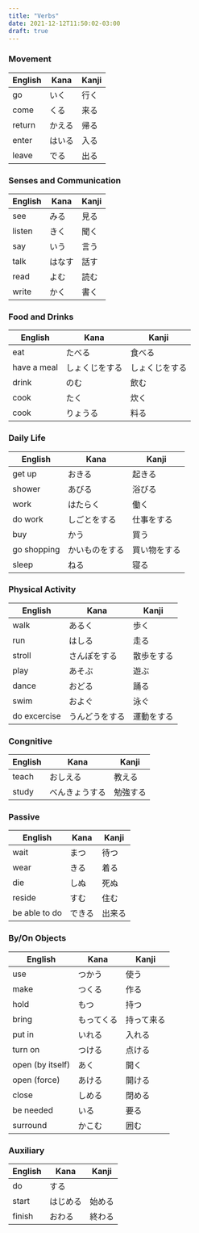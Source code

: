 ```yaml
---
title: "Verbs"
date: 2021-12-12T11:50:02-03:00
draft: true
---
```

### Movement
| English | Kana   | Kanji |
|---------|--------|-------|
| go      | いく   | 行く  |
| come    | くる   | 来る  |
| return  | かえる | 帰る  |
| enter   | はいる | 入る  |
| leave   | でる   | 出る  |

### Senses and Communication
| English | Kana   | Kanji |
|---------|--------|-------|
| see     | みる   | 見る  |
| listen  | きく   | 聞く  |
| say     | いう   | 言う  |
| talk    | はなす | 話す  |
| read    | よむ   | 読む  |
| write   | かく   | 書く  |

### Food and Drinks
| English     | Kana           | Kanji          |
|-------------|----------------|----------------|
| eat         | たべる         | 食べる         |
| have a meal | しょくじをする | しょくじをする |
| drink       | のむ           | 飲む           |
| cook        | たく           | 炊く           |
| cook        | りょうる       | 料る           |

### Daily Life
| English     | Kana           | Kanji        |
|-------------|----------------|--------------|
| get up      | おきる         | 起きる       |
| shower      | あびる         | 浴びる       |
| work        | はたらく       | 働く         |
| do work     | しごとをする   | 仕事をする   |
| buy         | かう           | 買う         |
| go shopping | かいものをする | 買い物をする |
| sleep       | ねる           | 寝る         |

### Physical Activity
| English      | Kana           | Kanji      |
|--------------|----------------|------------|
| walk         | あるく         | 歩く       |
| run          | はしる         | 走る       |
| stroll       | さんぽをする   | 散歩をする |
| play         | あそぶ         | 遊ぶ       |
| dance        | おどる         | 踊る       |
| swim         | およぐ         | 泳ぐ       |
| do excercise | うんどうをする | 運動をする |

### Congnitive
| English | Kana           | Kanji    |
|---------|----------------|----------|
| teach   | おしえる       | 教える   |
| study   | べんきょうする | 勉強する |

### Passive
| English       | Kana   | Kanji  |
|---------------|--------|--------|
| wait          | まつ   | 待つ   |
| wear          | きる   | 着る   |
| die           | しぬ   | 死ぬ   |
| reside        | すむ   | 住む   |
| be able to do | できる | 出来る |

### By/On Objects
| English          | Kana       | Kanji      |
|------------------|------------|------------|
| use              | つかう     | 使う       |
| make             | つくる     | 作る       |
| hold             | もつ       | 持つ       |
| bring            | もってくる | 持って来る |
| put in           | いれる     | 入れる     |
| turn on          | つける     | 点ける     |
| open (by itself) | あく       | 開く       |
| open (force)     | あける     | 開ける     |
| close            | しめる     | 閉める     |
| be needed        | いる       | 要る       |
| surround         | かこむ     | 囲む       |

### Auxiliary
| English | Kana     | Kanji  |
|---------|----------|--------|
| do      | する     |        |
| start   | はじめる | 始める |
| finish  | おわる   | 終わる |
